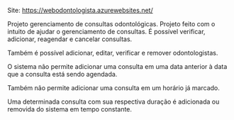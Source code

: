 Site: https://webodontologista.azurewebsites.net/

Projeto gerenciamento de consultas odontológicas.
Projeto feito com o intuito de ajudar o gerenciamento de consultas. É possível verificar, adicionar, reagendar e cancelar consultas.

Também é possível adicionar, editar, verificar e remover odontologistas.

O sistema não permite adicionar uma consulta em uma data anterior à data que a consulta está sendo agendada.

Também não permite adicionar uma consulta em um horário já marcado.


Uma determinada consulta com sua respectiva duração é adicionada ou removida do sistema em tempo constante.